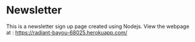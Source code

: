 # Newsletter
This is a newsletter sign up page created using Nodejs.
View the webpage at : https://radiant-bayou-68025.herokuapp.com/
